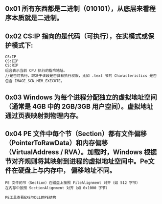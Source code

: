 ## 0x01 所有东西都是二进制（010101），从底层来看程序本质就是二进制。
## 0x02 CS:IP 指向的是代码（可执行），在实模式或保护模式下:
```text
CS:IP
CS:EIP 
CS:RIP
组合表示当前 CPU 执行的指令地址。
//是否可执行，取决于该段是否具有执行权限，比如 .text 节的 Characteristics 是否包含 IMAGE_SCN_MEM_EXECUTE。
```
## 0x03 Windows 为每个进程分配独立的虚拟地址空间（通常是 4GB 中的 2GB/3GB 用户空间）。虚拟地址通过页表映射到物理内存。


## 0x04 PE 文件中每个节（Section）都有文件偏移（PointerToRawData）和内存偏移（VirtualAddress / RVA）。加载时，Windows 根据节对齐规则将其映射到进程的虚拟地址空间中。Pe文件在硬盘上与内存中， 偏移地址不同。
```text
PE 文件的节（Section）在磁盘上按照 FileAlignment 对齐（如 512 字节）
在内存中按照 SectionAlignment 对齐（如 0x1000 字节）
```

```
PE工具查看EXE与DLL的PE结构
```
